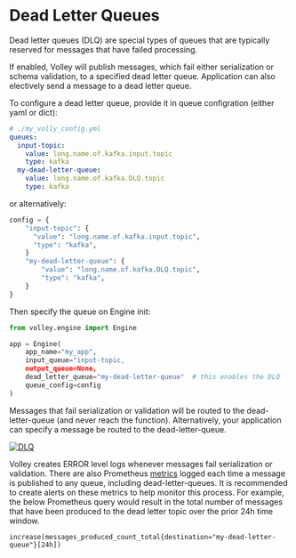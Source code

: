 # Dead Letter Queues

Dead letter queues (DLQ) are special types of queues that are typically reserved for messages that have failed processing.

If enabled, Volley will publish messages, which fail either serialization or schema validation, to a specified dead letter queue. Application can also electively send a message to a dead letter queue.

To configure a dead letter queue, provide it in queue configration (either yaml or dict):


```yml
# ./my_volly_config.yml
queues:
  input-topic:
    value: long.name.of.kafka.input.topic
    type: kafka
  my-dead-letter-queue:
    value: long.name.of.kafka.DLQ.topic
    type: kafka
```

or alternatively:

```python
config = {
    "input-topic": {
      "value": "long.name.of.kafka.input.topic",
      "type": "kafka",
    }
    "my-dead-letter-queue": {
        "value": "long.name.of.kafka.DLQ.topic",
        "type": "kafka",
    }
}
```

Then specify the queue on Engine init:

```python
from volley.engine import Engine

app = Engine(
    app_name="my_app",
    input_queue="input-topic,
    output_queue=None,
    dead_letter_queue="my-dead-letter-queue"  # this enables the DLQ
    queue_config=config
)
```

Messages that fail serialization or validation will be routed to the dead-letter-queue (and never reach the function). Alternatively, your application can specify a message be routed to the dead-letter-queue.

<a href="https://lucid.app/publicSegments/view/8acc3ba5-93d6-4b85-9b9a-c4658684a309/image.png
" target="_blank">
    <img src="https://lucid.app/publicSegments/view/8acc3ba5-93d6-4b85-9b9a-c4658684a309/image.png" alt="DLQ">
</a>


Volley creates ERROR level logs whenever messages fail serialization or validation. There are also Prometheus [metrics](./metrics.md) logged each time a message is published to any queue, including dead-letter-queues. It is recommended to create alerts on these metrics to help monitor this process. For example, the below Prometheus query would result in the total number of messages that have been produced to the dead letter topic over the prior 24h time window.

```promql
increase(messages_produced_count_total{destination="my-dead-letter-queue"}[24h])
```

